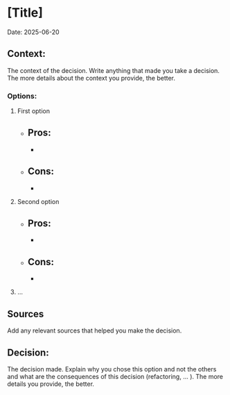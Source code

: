 # [Title]

Date: 2025-06-20

## Context:

The context of the decision. Write anything that made you take a decision.
The more details about the context you provide, the better.

### Options:

1. First option

    - Pros:
        -
        -
    - Cons:
        -
        -

2. Second option

    - Pros:
        -
        -
    - Cons:
        -
        -

3. ...

## Sources

Add any relevant sources that helped you make the decision.

## Decision:

The decision made. Explain why you chose this option and not the others and what are the consequences of this decision (refactoring, ... ).
The more details you provide, the better.
